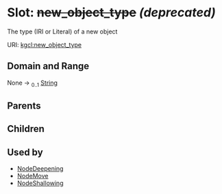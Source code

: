 
# Slot: ~~new_object_type~~ _(deprecated)_


The type (IRI or Literal) of a new object

URI: [kgcl:new_object_type](http://w3id.org/kgcl/new_object_type)


## Domain and Range

None &#8594;  <sub>0..1</sub> [String](types/String.md)

## Parents


## Children


## Used by

 * [NodeDeepening](NodeDeepening.md)
 * [NodeMove](NodeMove.md)
 * [NodeShallowing](NodeShallowing.md)
